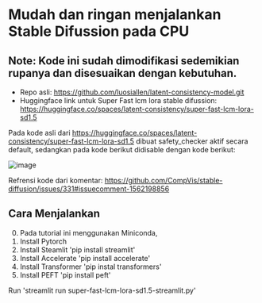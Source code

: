 # Mudah dan ringan menjalankan Stable Difussion pada CPU

## Note: Kode ini sudah dimodifikasi sedemikian rupanya dan disesuaikan dengan kebutuhan.

- Repo asli: https://github.com/luosiallen/latent-consistency-model.git 
- Huggingface link untuk Super Fast lcm lora stable difussion: https://huggingface.co/spaces/latent-consistency/super-fast-lcm-lora-sd1.5

Pada kode asli dari https://huggingface.co/spaces/latent-consistency/super-fast-lcm-lora-sd1.5 dibuat safety_checker aktif secara default, sedangkan pada kode berikut didisable dengan kode berikut:

![image](https://github.com/Wayan123/easy-lcm-lora-stable-difussion-lightweight/assets/17795544/14f959cf-f5b0-468d-8ec8-b4cd4c67fd1f)

Refrensi kode dari komentar: https://github.com/CompVis/stable-diffusion/issues/331#issuecomment-1562198856

## Cara Menjalankan

0. Pada tutorial ini menggunakan Miniconda, 
1. Install Pytorch
2. Install Steamlit 'pip install streamlit'
3. Install Accelerate 'pip install accelerate'
4. Install Transformer 'pip instal transformers'
5. Install PEFT 'pip install peft'

Run 'streamlit run super-fast-lcm-lora-sd1.5-streamlit.py'
